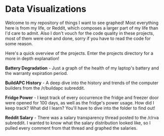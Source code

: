 # Data Visualizations

Welcome to my repository of things I want to see graphed! Most everything here is from my life, or Reddit, which composes a larger part of my life than I'd care to admit. Also I don't vouch for the code quality in these projects, most of them were one and done, sorry if you have to read the code for some reason.

Here's a quick overview of the projects. Enter the projects directory for a more in depth explanation!

**Battery Degradation** - Just a graph of the health of my laptop's battery and the warranty expiration period.

**BuildAPC History** - A deep dive into the history and trends of the computer builders from the /r/buildapc subreddit.

**Fridge Power** - I kept track of every occurrence the fridge and freezer door were opened for 100 days, as well as the fridge's power usage. How did I keep track? What did I learn? You'll have to dive into the folder to find out!

**Reddit Salary** - There was a salary transparency thread posted to the /r/rva subreddit. I wanted to know what the salary distribution looked like, so I pulled every comment from that thread and graphed the salaries.
